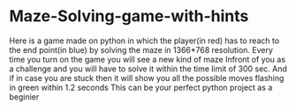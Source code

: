 # Maze-Solving-game-with-hints
Here is a game made on python in which the player(in red) has to reach to the end point(in blue) by solving the maze in 1366*768 resolution. Every time you turn on the game you will see a new kind of maze Infront of you as a challenge and you will have to solve it within the time limit of 300 sec. And if in case you are stuck then it will show you all the possible moves flashing in green within 1.2 seconds 
This can be your perfect python project as a beginier 
